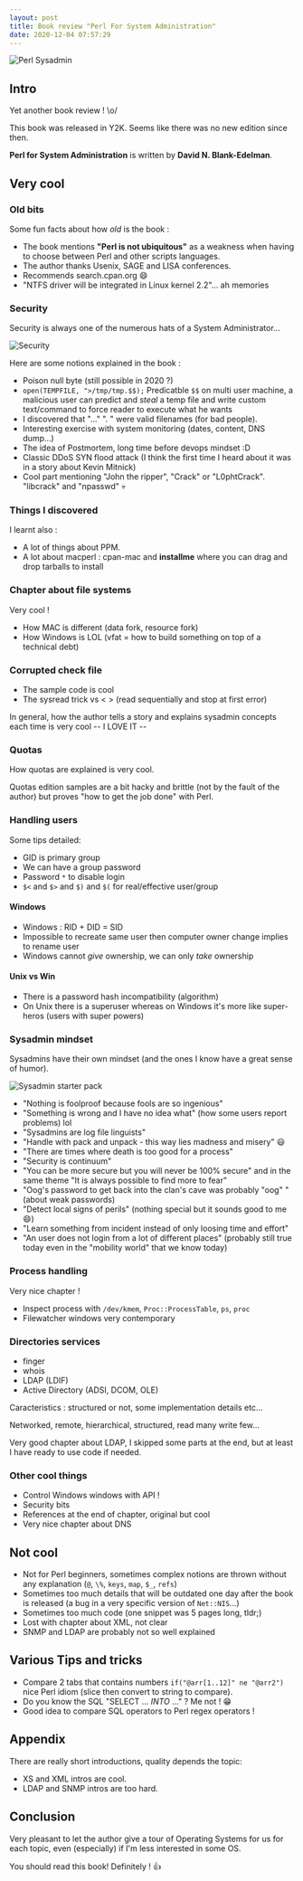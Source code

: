 ```yaml
---
layout: post
title: Book review "Perl For System Administration"
date: 2020-12-04 07:57:29
---
```

![Perl Sysadmin](images/3ahkuxfyxed7dwkrr8n3.jpg)

## Intro
Yet another book review ! \o/  

This book was released in Y2K. Seems like there was no new edition since then.

**Perl for System Administration** is written by **David N. Blank-Edelman**.

## Very cool 
### Old bits
Some fun facts about how *old* is the book : 
* The book mentions **"Perl is not ubiquitous"** as a weakness 
when having to choose between Perl and other scripts languages.
* The author thanks Usenix, SAGE and LISA conferences.
* Recommends search.cpan.org :smile:
* "NTFS driver will be integrated in Linux kernel 2.2"... ah memories

### Security 
Security is always one of the numerous hats of a System Administrator...

![Security](images/s94r2hu2yes0f11qz1ai.jpg)

Here are some notions explained in the book :
* Poison null byte (still possible in 2020 ?)
* `open(TEMPFILE, ">/tmp/tmp.$$);` Predicatble `$$` on multi user machine, 
a malicious user can predict and *steal* a temp file and write custom text/command to force
reader to execute what he wants
* I discovered that "..." ". " were valid filenames (for bad people).
* Interesting exercise with system monitoring (dates, content, DNS dump...) 
* The idea of Postmortem, long time before devops mindset :D
* Classic DDoS SYN flood attack (I think the first time I heard about it was in a story about Kevin Mitnick)
* Cool part mentioning "John the ripper", "Crack" or "L0phtCrack". "libcrack" and "npasswd" :skull:

### Things I discovered 
I learnt also : 
* A lot of things about PPM.
* A lot about macperl : cpan-mac and **installme** where you can drag and drop tarballs to install 

### Chapter about file systems
Very cool !

* How MAC is different (data fork, resource fork)
* How Windows is LOL (vfat = how to build something on top of a technical debt)

### Corrupted check file
* The sample code is cool
* The sysread trick vs < > (read sequentially and stop at first error)

In general, how the author tells a story and explains sysadmin concepts each time is very cool -- I LOVE IT --

### Quotas
How quotas are explained is very cool.

Quotas edition samples are a bit hacky and brittle (not by the fault of the author) but proves "how to get the job done" with Perl.

### Handling users
Some tips detailed:
* GID is primary group
* We can have a group password 
* Password `*` to disable login
* `$<` and `$>` and `$)` and `$(` for real/effective user/group

####  Windows
* Windows : RID + DID = SID 
* Impossible to recreate same user then computer owner change implies to rename user
* Windows cannot *give* ownership, we can only *take* ownership

#### Unix vs Win
* There is a password hash incompatibility (algorithm)
* On Unix there is a superuser whereas on Windows it's more like super-heros (users with super powers)

### Sysadmin mindset
Sysadmins have their own mindset (and the ones I know have a great sense of humor).

![Sysadmin starter pack](images/hzypd39kfrex3vb1883r.jpg)

* "Nothing is foolproof because fools are so ingenious"
* "Something is wrong and I have no idea what" (how some users report problems) lol
* "Sysadmins are log file linguists"
* "Handle with pack and unpack - this way lies madness and misery" :smiley:
* "There are times where death is too good for a process"
* "Security is continuum"
* "You can be more secure but you will never be 100% secure" and in the same theme "It is always possible to find more to fear"
* "Oog's password to get back into the clan's cave was probably "oog" " (about weak passwords)
* "Detect local signs of perils" (nothing special but it sounds good to me :smile:)
* "Learn something from incident instead of only loosing time and effort"
* "An user does not login from a lot of different places" (probably still true today even in the "mobility world" that we know today)

### Process handling
Very nice chapter !
* Inspect process with `/dev/kmem`, `Proc::ProcessTable`, `ps`, `proc`
* Filewatcher windows very contemporary

### Directories services
* finger
* whois
* LDAP (LDIF)
* Active Directory (ADSI, DCOM, OLE)

Caracteristics : structured or not, some implementation details etc...

Networked, remote, hierarchical, structured, read many write few...

Very good chapter about LDAP, I skipped some parts at the end, but at least I have ready to use code if needed.

### Other cool things
* Control Windows windows with API !
* Security bits
* References at the end of chapter, original but cool
* Very nice chapter about DNS

## Not cool 
* Not for Perl beginners, sometimes complex notions are thrown without any explanation (`@`, `\%`, `keys`, `map`, `$_`, `refs`)
* Sometimes too much details that will be outdated one day after the book is released (a bug in a very specific version of `Net::NIS`...)
* Sometimes too much code (one snippet was 5 pages long, tldr;)
* Lost with chapter about XML, not clear
* SNMP and LDAP are probably not so well explained

## Various Tips and tricks
* Compare 2 tabs that contains numbers `if("@arr[1..12]" ne "@arr2")` nice Perl idiom (slice then convert to string to compare).
* Do you know the SQL "SELECT ... *INTO* ..." ? Me not ! :grin:
* Good idea to compare SQL operators to Perl regex operators !

## Appendix 
There are really short introductions, quality depends the topic:
* XS and XML intros are cool. 
* LDAP and SNMP intros are too hard.

## Conclusion
Very pleasant to let the author give a tour of Operating Systems for us for each topic, even (especially) if I'm less interested in some OS.

You should read this book! Definitely ! :+1:
